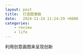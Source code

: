 ```yaml
---
layout: post
title:  打造图像脑
date:   2024-11-24 11:24:29 +0800
categories: 
    - review
    - life
---
```


利用创意画图来呈现创新

